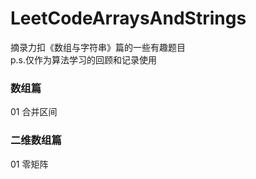 # LeetCodeArraysAndStrings
摘录力扣《数组与字符串》篇的一些有趣题目  
p.s.仅作为算法学习的回顾和记录使用
### 数组篇
01 合并区间
### 二维数组篇
01 零矩阵  
